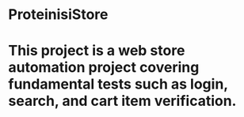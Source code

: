 # ProteinisiStore
# This project is a web store automation project covering fundamental tests such as login, search, and cart item verification.
